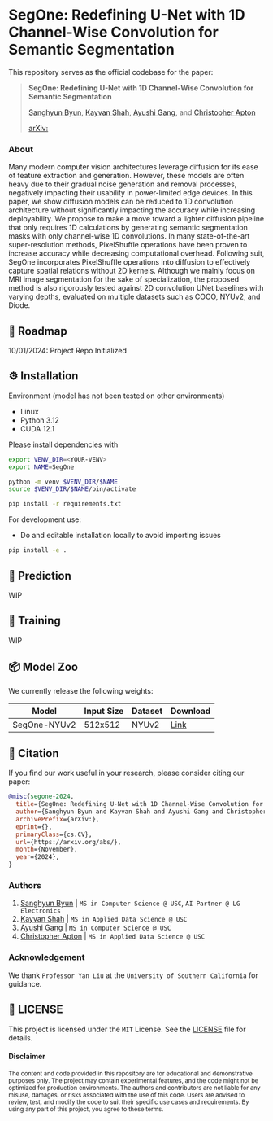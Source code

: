 # SegOne: Redefining U-Net with 1D Channel-Wise Convolution for Semantic Segmentation

This repository serves as the official codebase for the paper:
> **SegOne: Redefining U-Net with 1D Channel-Wise Convolution for Semantic Segmentation**
>
> [Sanghyun Byun](https://shbyun080.github.io/), [Kayvan Shah](https://github.com/KayvanShah1), [Ayushi Gang](https://github.com/ayu-04), and [Christopher Apton](https://github.com/chrisapton)
>
> [arXiv:](/)

### About
Many modern computer vision architectures leverage diffusion for its ease of feature extraction and generation. However, these models are often heavy due to their gradual noise generation and removal processes, negatively impacting their usability in power-limited edge devices. In this paper, we show diffusion models can be reduced to 1D convolution architecture without significantly impacting the accuracy while increasing deployability. We propose to make a move toward a lighter diffusion pipeline that only requires 1D calculations by generating semantic segmentation masks with only channel-wise 1D convolutions. In many state-of-the-art super-resolution methods, PixelShuffle operations have been proven to increase accuracy while decreasing computational overhead. Following suit, SegOne incorporates PixelShuffle operations into diffusion to effectively capture spatial relations without 2D kernels. Although we mainly focus on MRI image segmentation for the sake of specialization, the proposed method is also rigorously tested against 2D convolution UNet baselines with varying depths, evaluated on multiple datasets such as COCO, NYUv2, and Diode. 

## 🚧 Roadmap
10/01/2024: Project Repo Initialized

## ⚙️ Installation
Environment (model has not been tested on other environments)
- Linux
- Python 3.12
- CUDA 12.1

Please install dependencies with
```bash
export VENV_DIR=<YOUR-VENV>
export NAME=SegOne

python -m venv $VENV_DIR/$NAME
source $VENV_DIR/$NAME/bin/activate

pip install -r requirements.txt
```

For development use:
- Do and editable installation locally to avoid importing issues
```bash
pip install -e .
```

## 🤖 Prediction
WIP

## 🦾 Training
WIP

## 📦 Model Zoo
We currently release the following weights:

|Model         |Input Size|Dataset   |Download    |
|--------------|----------|----------|------------|
|SegOne-NYUv2  |512x512   |NYUv2     |[Link]()    |

## 📜 Citation
If you find our work useful in your research, please consider citing our paper:
```bibtex
@misc{segone-2024,
  title={SegOne: Redefining U-Net with 1D Channel-Wise Convolution for Semantic Segmentation},
  author={Sanghyun Byun and Kayvan Shah and Ayushi Gang and Christopher Apton},
  archivePrefix={arXiv:},
  eprint={},
  primaryClass={cs.CV},
  url={https://arxiv.org/abs/}, 
  month={November},
  year={2024},
}
```

### Authors
1. [Sanghyun Byun](https://shbyun080.github.io/) | `MS in Computer Science @ USC`, `AI Partner @ LG Electronics`
3. [Kayvan Shah](https://github.com/KayvanShah1) | `MS in Applied Data Science @ USC`
2. [Ayushi Gang](https://github.com/ayu-04) | `MS in Computer Science @ USC`
4. [Christopher Apton](https://github.com/chrisapton) | `MS in Applied Data Science @ USC`

### Acknowledgement
We thank `Professor Yan Liu` at the `University of Southern California` for guidance.

## 🪪 LICENSE
This project is licensed under the `MIT` License. See the [LICENSE](LICENSE) file for details.

#### Disclaimer
<sub>
The content and code provided in this repository are for educational and demonstrative purposes only. The project may contain experimental features, and the code might not be optimized for production environments. The authors and contributors are not liable for any misuse, damages, or risks associated with the use of this code. Users are advised to review, test, and modify the code to suit their specific use cases and requirements. By using any part of this project, you agree to these terms.
</sub>
